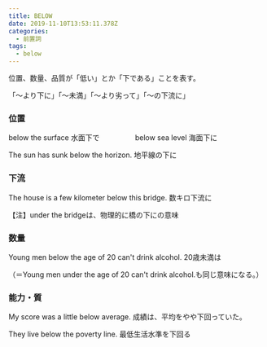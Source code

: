 ```yaml
---
title: BELOW
date: 2019-11-10T13:53:11.378Z
categories:
  - 前置詞
tags:
  - below
---
```

 位置、数量、品質が「低い」とか「下である」ことを表す。　　

「～より下に」「～未満」「～より劣って」「～の下流に」
 


### 位置
 below the surface  水面下で　　　　　below sea level   海面下に
 
The sun has sunk below the horizon.  地平線の下に
 

### 下流
 The house is a few kilometer below this bridge.  数キロ下流に
 
【注】under the bridgeは、物理的に橋の下にの意味
 

### 数量
 

Young men below the age of 20 can't drink alcohol.  20歳未満は
 
（＝Young men under the age of 20 can't drink alcohol.も同じ意味になる。）
 

### 能力・質
 

My score was a little below average.  成績は、平均をやや下回っていた。
 
They  live below the poverty line.  最低生活水準を下回る
 

